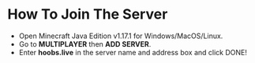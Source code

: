
# How To Join The Server

* Open Minecraft Java Edition v1.17.1 for Windows/MacOS/Linux. 
* Go to **MULTIPLAYER** then **ADD SERVER**. 
* Enter **hoobs.live** in the server name and address box and click DONE!
